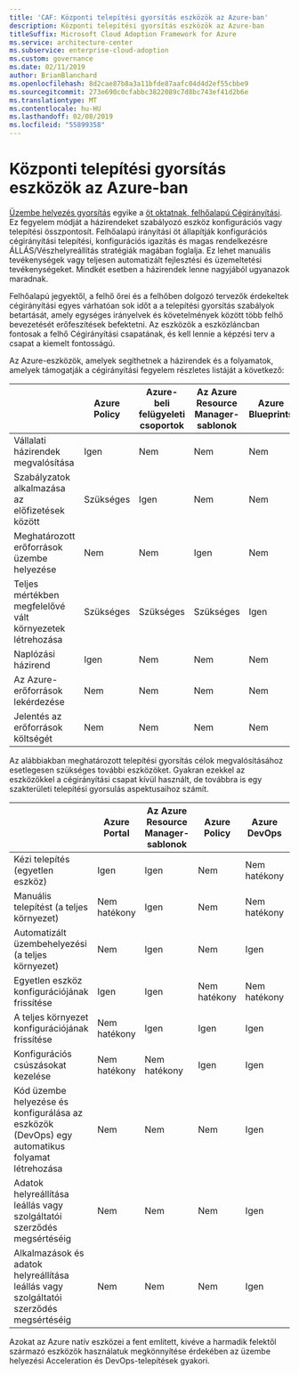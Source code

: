 ```yaml
---
title: 'CAF: Központi telepítési gyorsítás eszközök az Azure-ban'
description: Központi telepítési gyorsítás eszközök az Azure-ban
titleSuffix: Microsoft Cloud Adoption Framework for Azure
ms.service: architecture-center
ms.subservice: enterprise-cloud-adoption
ms.custom: governance
ms.date: 02/11/2019
author: BrianBlanchard
ms.openlocfilehash: 8d2cae87b8a3a11bfde87aafc04d4d2ef55cbbe9
ms.sourcegitcommit: 273e690c0cfabbc3822089c7d8bc743ef41d2b6e
ms.translationtype: MT
ms.contentlocale: hu-HU
ms.lasthandoff: 02/08/2019
ms.locfileid: "55899358"
---
```

# <a name="deployment-acceleration-tools-in-azure"></a>Központi telepítési gyorsítás eszközök az Azure-ban

[Üzembe helyezés gyorsítás](overview.md) egyike a [öt oktatnak, felhőalapú Cégirányítási](../governance-disciplines.md). Ez fegyelem módját a házirendeket szabályozó eszköz konfigurációs vagy telepítési összpontosít. Felhőalapú irányítási öt állapítják konfigurációs cégirányítási telepítési, konfigurációs igazítás és magas rendelkezésre ÁLLÁS/Vészhelyreállítás stratégiák magában foglalja. Ez lehet manuális tevékenységek vagy teljesen automatizált fejlesztési és üzemeltetési tevékenységeket. Mindkét esetben a házirendek lenne nagyjából ugyanazok maradnak.

Felhőalapú jegyektől, a felhő őrei és a felhőben dolgozó tervezők érdekeltek cégirányítási egyes várhatóan sok időt a a telepítési gyorsítás szabályok betartását, amely egységes irányelvek és követelmények között több felhő bevezetését erőfeszítések befektetni. Az eszközök a eszközláncban fontosak a felhő Cégirányítási csapatának, és kell lennie a képzési terv a csapat a kiemelt fontosságú.

Az Azure-eszközök, amelyek segíthetnek a házirendek és a folyamatok, amelyek támogatják a cégirányítási fegyelem részletes listáját a következő:

|  |Azure Policy  |Azure-beli felügyeleti csoportok  |Az Azure Resource Manager-sablonok  |Azure Blueprints  | Azure Resource Graph | Azure Cost Management |
|---------|---------|---------|---------|---------|---------|---------|
|Vállalati házirendek megvalósítása     |Igen |Nem  |Nem  |Nem | Nem |Nem |
|Szabályzatok alkalmazása az előfizetések között     |Szükséges |Igen  |Nem  |Nem | Nem |Nem |
|Meghatározott erőforrások üzembe helyezése     |Nem |Nem  |Igen  |Nem | Nem |Nem |
|Teljes mértékben megfelelővé vált környezetek létrehozása      |Szükséges |Szükséges  |Szükséges  |Igen | Nem |Nem |
|Naplózási házirend      |Igen |Nem  |Nem  |Nem | Nem |Nem |
|Az Azure-erőforrások lekérdezése      |Nem |Nem  |Nem  |Nem |Igen |Nem |
|Jelentés az erőforrások költségét      |Nem |Nem  |Nem  |Nem |Nem |Igen |

Az alábbiakban meghatározott telepítési gyorsítás célok megvalósításához esetlegesen szükséges további eszközöket. Gyakran ezekkel az eszközökkel a cégirányítási csapat kívül használt, de továbbra is egy szakterületi telepítési gyorsulás aspektusaihoz számít.

|  |Azure Portal  |Az Azure Resource Manager-sablonok  |Azure Policy  | Azure DevOps | Azure Backup | Azure Site Recovery |
|---------|---------|---------|---------|---------|---------|---------|
|Kézi telepítés (egyetlen eszköz)     | Igen | Igen  | Nem  | Nem hatékony | Nem | Igen |
|Manuális telepítést (a teljes környezet)     | Nem hatékony | Igen | Nem  | Nem hatékony | Nem | Igen |
|Automatizált üzembehelyezési (a teljes környezet)     | Nem  | Igen  | Nem  | Igen  | Nem | Igen |
|Egyetlen eszköz konfigurációjának frissítése     | Igen | Igen | Nem hatékony | Nem hatékony | Nem | Igen – a replikáció során |
|A teljes környezet konfigurációjának frissítése     | Nem hatékony | Igen | Igen | Igen  | Nem | Igen – a replikáció során |
|Konfigurációs csúszásokat kezelése     | Nem hatékony | Nem hatékony | Igen  | Igen  | Nem | Igen – a replikáció során |
|Kód üzembe helyezése és konfigurálása az eszközök (DevOps) egy automatikus folyamat létrehozása     | Nem | Nem | Nem | Igen | Nem | Nem |
|Adatok helyreállítása leállás vagy szolgáltatói szerződés megsértéséig     | Nem | Nem | Nem | Igen | Igen | Igen |
|Alkalmazások és adatok helyreállítása leállás vagy szolgáltatói szerződés megsértéséig     | Nem | Nem | Nem | Igen | Nem | Igen |

Azokat az Azure natív eszközei a fent említett, kivéve a harmadik felektől származó eszközök használatuk megkönnyítése érdekében az üzembe helyezési Acceleration és DevOps-telepítések gyakori.
